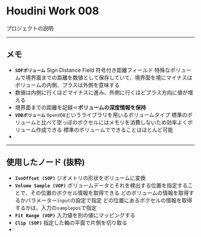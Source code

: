 # Houdini Work 008

プロジェクトの説明

------

## メモ

- **`SDFボリューム`**
  Sign Distance Field 符号付き距離フィールド
  特殊なボリュームで境界面までの距離を数値として保存していて、境界面を境にマイナスはボリュームの内側、プラスは外側を意味する
- 数値は内側に行くほどマイナスに進み、外側に行くほどプラス方向に値が増える
- 境界面までの距離を記録＝**ボリュームの深度情報を保持**
- **`VDBボリューム`**
  `OpenVDB`というライブラリを用いるボリュームタイプ
  標準のボリュームと比べて空っぽのボクセルにはメモリを消費しないため効率よくボリューム作成できる
  標準のボリュームでできることはほとんど可能
- 

------

## 使用したノード (抜粋)

- **``IsoOffset (SOP)``**
  ジオメトリの形状をボリュームに変換
- **``Volume Sample (VOP)``**
  ボリュームデータとそれを検出する位置を指定することで、その位置のボクセル情報を取得できる
  どのボリュームの情報を取得するかパラメーター`input`の設定で指定
  どの位置にあるボクセルの情報を取得するかは、入力の`samplepos`で指定
- **``Fit Range (VOP)``**
  入力値を別の値にマッピングする
- **``Clip (SOP)``**
  指定した軸の平面で片側を切り取る
- 